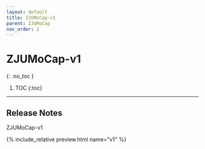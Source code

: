 ```yaml
---
layout: default
title: ZJUMoCap-v1
parent: ZJUMoCap
nav_order: 1
---
```


# ZJUMoCap-v1
{: .no_toc }

1. TOC
{:toc}
---

## Release Notes

ZJUMoCap-v1

{% include_relative preview.html name="v1" %}
